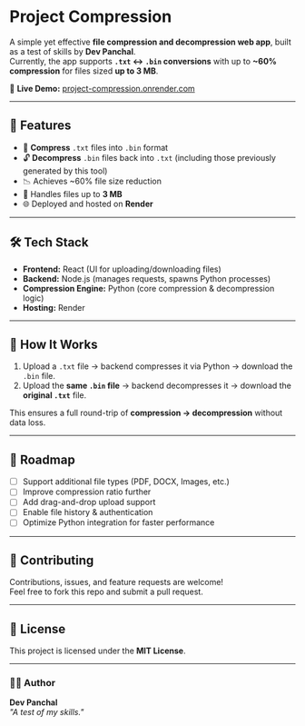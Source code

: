 # Project Compression

A simple yet effective **file compression and decompression web app**, built as a test of skills by **Dev Panchal**.  
Currently, the app supports **`.txt` ↔ `.bin` conversions** with up to **~60% compression** for files sized **up to 3 MB**.

🔗 **Live Demo:** [project-compression.onrender.com](https://project-compression.onrender.com)

---

## 🚀 Features
- 🔄 **Compress** `.txt` files into `.bin` format  
- 🔓 **Decompress** `.bin` files back into `.txt` (including those previously generated by this tool)  
- 📉 Achieves ~60% file size reduction  
- 📂 Handles files up to **3 MB**  
- 🌐 Deployed and hosted on **Render**

---

## 🛠️ Tech Stack
- **Frontend:** React (UI for uploading/downloading files)  
- **Backend:** Node.js (manages requests, spawns Python processes)  
- **Compression Engine:** Python (core compression & decompression logic)  
- **Hosting:** Render  

---

## 📖 How It Works
1. Upload a `.txt` file → backend compresses it via Python → download the `.bin` file.  
2. Upload the **same `.bin` file** → backend decompresses it → download the **original `.txt`** file.  

This ensures a full round-trip of **compression → decompression** without data loss.

---

## 📌 Roadmap
- [ ] Support additional file types (PDF, DOCX, Images, etc.)  
- [ ] Improve compression ratio further  
- [ ] Add drag-and-drop upload support  
- [ ] Enable file history & authentication  
- [ ] Optimize Python integration for faster performance  

---

## 🤝 Contributing
Contributions, issues, and feature requests are welcome!  
Feel free to fork this repo and submit a pull request.

---

## 📜 License
This project is licensed under the **MIT License**.

---

### 👨‍💻 Author
**Dev Panchal**  
*"A test of my skills."*
